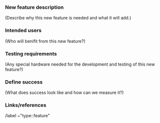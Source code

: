 ### New feature description
(Describe why this new feature is needed and what it will add.)


### Intended users
(Who will benifit from this new feature?)


### Testing requirements
(Any special hardware needed for the development and testing of this new
feature?)


### Define success
(What does success look like and how can we measure it?)


### Links/references


/label ~"type::feature"
